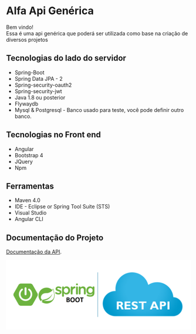 # Alfa Api Genérica
Bem vindo! <br />
Essa é uma api genérica que poderá ser utilizada como base na criação de diversos projetos<br /> 

## Tecnologias do lado do servidor
* Spring-Boot 
* Spring Data JPA - 2
* Spring-security-oauth2 
* Spring-security-jwt 
* Java 1.8 ou posterior
* Flywaydb
* Mysql & Postgresql - Banco usado para teste, você pode definir outro banco.

## Tecnologias no Front end
* Angular 
* Bootstrap 4
* JQuery
* Npm

## Ferramentas
* Maven 4.0
* IDE - Eclipse or Spring Tool Suite (STS)
* Visual Studio
* Angular CLI



## Documentação do Projeto
[Documentação da API](https://github.com/renatoredes/api/wiki).<br />

![API](https://github.com/renatoredes/api/blob/DOCUMENTATION/wiki/img/springboot.png) <br />










